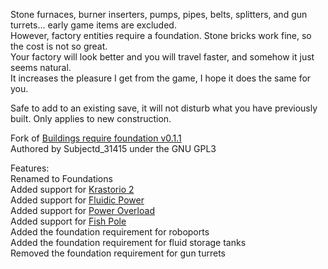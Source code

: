 Stone furnaces, burner inserters, pumps, pipes, belts, splitters, and gun turrets... early game items are excluded.  
However, factory entities require a foundation. Stone bricks work fine, so the cost is not so great.  
Your factory will look better and you will travel faster, and somehow it just seems natural.  
It increases the pleasure I get from the game, I hope it does the same for you.  

Safe to add to an existing save, it will not disturb what you have previously built. Only applies to new construction.  

Fork of [Buildings require foundation v0.1.1](https://mods.factorio.com/mod/buildings-require-foundation)  
Authored by Subjectd_31415 under the GNU GPL3  

Features:  
Renamed to Foundations  
Added support for [Krastorio 2](https://mods.factorio.com/mod/Krastorio2)  
Added support for [Fluidic Power](https://mods.factorio.com/mod/FluidicPower)  
Added support for [Power Overload](https://mods.factorio.com/mod/PowerOverload)  
Added support for [Fish Pole](https://mods.factorio.com/mod/fish-pole)  
Added the foundation requirement for roboports  
Added the foundation requirement for fluid storage tanks  
Removed the foundation requirement for gun turrets  
